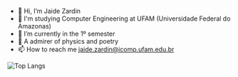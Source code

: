 - 👋 Hi, I’m Jaide Zardin
- 👀 I'm studying Computer Engineering at UFAM (Universidade Federal do Amazonas)
- 🌱 I’m currently in the 1º semester
- 💞️ A admirer of physics and poetry
- 📫 How to reach me jaide.zardin@icomp.ufam.edu.br

![Top Langs](https://github-readme-stats.vercel.app/api/top-langs/?username=JaideZrdn&layout=compact&theme=radical)

<!---
JaideZrdn/JaideZrdn is a ✨ special ✨ repository because its `README.md` (this file) appears on your GitHub profile.
You can click the Preview link to take a look at your changes.
--->
